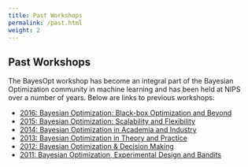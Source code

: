 ```yaml
---
title: Past Workshops
permalink: /past.html
weight: 2
---
```


Past Workshops
---------------

The BayesOpt workshop has become an integral part of the Bayesian Optimization
community in machine learning and has been held at NIPS over a number of years.
Below are links to previous workshops:

- [2016: Bayesian Optimization: Black-box Optimization and Beyond](2016.html)
- [2015: Bayesian Optimization: Scalability and Flexibility](2015.html)
- [2014: Bayesian Optimization in Academia and Industry](2014.html)
- [2013: Bayesian Optimization in Theory and Practice](2013.html)
- [2012: Bayesian Optimization & Decision
  Making](http://javad-azimi.com/nips2012ws/)
- [2011: Bayesian Optimization, Experimental Design and
  Bandits](http://www.cs.ubc.ca/~hutter/nips2011workshop/)

